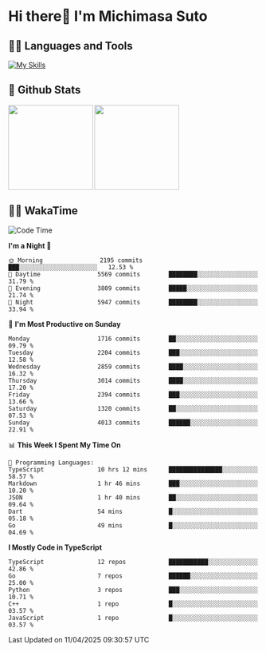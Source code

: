 # Hi there👋 I'm Michimasa Suto

## 🧑‍💻 Languages and Tools
[![My Skills](https://skillicons.dev/icons?i=ts,nextjs,react,vue,python,go,aws,docker,nodejs,redux,solidity,firebase,gcp,js,bootstrap,tailwind,materialui,html,css,wordpress,xd,figma,raspberrypi,arduino)](https://skillicons.dev)

<!--
**Suto-Michimasa/Suto-Michimasa** is a ✨ _special_ ✨ repository because its `README.md` (this file) appears on your GitHub profile.

Here are some ideas to get you started:

- 🔭 I’m currently working on ...
- 🌱 I’m currently learning ...
- 👯 I’m looking to collaborate on ...
- 🤔 I’m looking for help with ...
- 💬 Ask me about ...
- 📫 How to reach me: ...
- 😄 Pronouns: ...
- ⚡ Fun fact: ...
-->
## 💎 Github Stats

<div>
  <img height="170" align="left" src="https://github-readme-stats.vercel.app/api?username=Suto-michimasa&count_private=true&show_icons=true&theme=dark" />
  <img height="170" src="https://github-readme-stats.vercel.app/api/top-langs/?username=Suto-michimasa&langs_count=8&layout=compact&theme=dark" />
</div>

<!-- ## 🏆 GitHub Profile Trophy

<img width="800" src="https://github-profile-trophy.vercel.app/?username=Suto-michimasa&theme=onedark&no-frame=true"/>
 -->

## 🧑‍💻 WakaTime
<!--START_SECTION:waka-->
![Code Time](http://img.shields.io/badge/Code%20Time-657%20hrs%2050%20mins-blue)

**I'm a Night 🦉** 

```text
🌞 Morning                2195 commits        ███░░░░░░░░░░░░░░░░░░░░░░   12.53 % 
🌆 Daytime                5569 commits        ████████░░░░░░░░░░░░░░░░░   31.79 % 
🌃 Evening                3809 commits        █████░░░░░░░░░░░░░░░░░░░░   21.74 % 
🌙 Night                  5947 commits        ████████░░░░░░░░░░░░░░░░░   33.94 % 
```
📅 **I'm Most Productive on Sunday** 

```text
Monday                   1716 commits        ██░░░░░░░░░░░░░░░░░░░░░░░   09.79 % 
Tuesday                  2204 commits        ███░░░░░░░░░░░░░░░░░░░░░░   12.58 % 
Wednesday                2859 commits        ████░░░░░░░░░░░░░░░░░░░░░   16.32 % 
Thursday                 3014 commits        ████░░░░░░░░░░░░░░░░░░░░░   17.20 % 
Friday                   2394 commits        ███░░░░░░░░░░░░░░░░░░░░░░   13.66 % 
Saturday                 1320 commits        ██░░░░░░░░░░░░░░░░░░░░░░░   07.53 % 
Sunday                   4013 commits        ██████░░░░░░░░░░░░░░░░░░░   22.91 % 
```


📊 **This Week I Spent My Time On** 

```text
💬 Programming Languages: 
TypeScript               10 hrs 12 mins      ███████████████░░░░░░░░░░   58.57 % 
Markdown                 1 hr 46 mins        ███░░░░░░░░░░░░░░░░░░░░░░   10.20 % 
JSON                     1 hr 40 mins        ██░░░░░░░░░░░░░░░░░░░░░░░   09.64 % 
Dart                     54 mins             █░░░░░░░░░░░░░░░░░░░░░░░░   05.18 % 
Go                       49 mins             █░░░░░░░░░░░░░░░░░░░░░░░░   04.69 % 
```

**I Mostly Code in TypeScript** 

```text
TypeScript               12 repos            ███████████░░░░░░░░░░░░░░   42.86 % 
Go                       7 repos             ██████░░░░░░░░░░░░░░░░░░░   25.00 % 
Python                   3 repos             ███░░░░░░░░░░░░░░░░░░░░░░   10.71 % 
C++                      1 repo              █░░░░░░░░░░░░░░░░░░░░░░░░   03.57 % 
JavaScript               1 repo              █░░░░░░░░░░░░░░░░░░░░░░░░   03.57 % 
```




 Last Updated on 11/04/2025 09:30:57 UTC
<!--END_SECTION:waka-->
